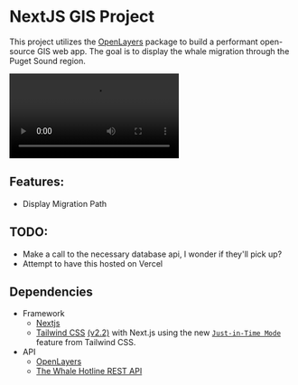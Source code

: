 # NextJS GIS Project

This project utilizes the [OpenLayers](https://www.npmjs.com/package/ol) package to build a performant open-source GIS web app. The goal is to display the whale migration through the Puget Sound region.

![Imgur](https://i.imgur.com/fvv7iFA.mp4)

## Features:
- Display Migration Path

## TODO:
- Make a call to the necessary database api, I wonder if they'll pick up?
- Attempt to have this hosted on Vercel

## Dependencies
* Framework
    * [Nextjs](https://nextjs.org/)
    * [Tailwind CSS](https://tailwindcss.com/) [(v2.2)](https://blog.tailwindcss.com/tailwindcss-2-2) with Next.js using the new [`Just-in-Time Mode`](https://tailwindcss.com/docs/just-in-time-mode) feature from Tailwind CSS.
* API
    * [OpenLayers](https://www.npmjs.com/package/ol)
    * [The Whale Hotline REST API](http://hotline.whalemuseum.org/api)
